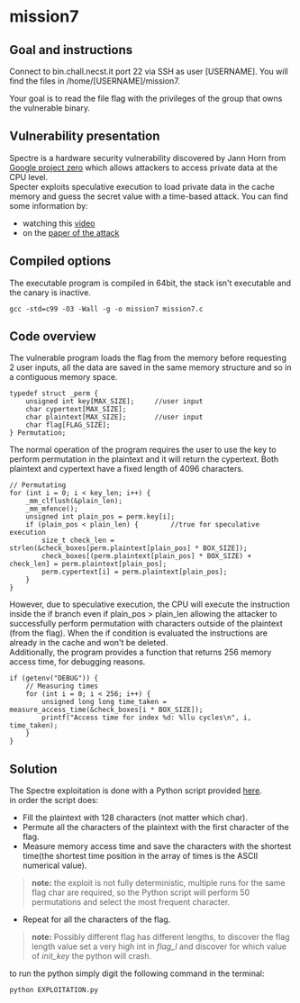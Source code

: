 # mission7
## Goal and instructions
Connect to bin.chall.necst.it port 22 via SSH as user [USERNAME]. You will find the files in /home/[USERNAME]/mission7.

Your goal is to read the file flag with the privileges of the group that owns the vulnerable binary.
## Vulnerability presentation 
Spectre is a hardware security vulnerability discovered by Jann Horn from [Google project zero](https://googleprojectzero.blogspot.com/) which allows attackers to access private data at the CPU level. <br>
Specter exploits speculative execution to load private data in the cache memory and guess the secret value with a time-based attack.
You can find some information by:
* watching this [video](https://www.youtube.com/watch?v=q3-xCvzBjGs)
* on the [paper of the attack](https://spectreattack.com/spectre.pdf)

## Compiled options
The executable program is compiled in 64bit, the stack isn't executable and the canary is inactive.
```
gcc -std=c99 -O3 -Wall -g -o mission7 mission7.c
```
## Code overview
The vulnerable program loads the flag from the memory before requesting 2 user inputs, all the data are saved in the same memory structure and so in a contiguous memory space.
```
typedef struct _perm {
    unsigned int key[MAX_SIZE];     //user input
    char cypertext[MAX_SIZE];  
    char plaintext[MAX_SIZE];       //user input
    char flag[FLAG_SIZE];
} Permutation;
```
The normal operation of the program requires the user to use the key to perform permutation in the plaintext and it will return the cypertext. Both plaintext and cypertext have a fixed length of 4096 characters.
```
// Permutating
for (int i = 0; i < key_len; i++) {
    _mm_clflush(&plain_len);
    _mm_mfence();
    unsigned int plain_pos = perm.key[i];
    if (plain_pos < plain_len) {        //true for speculative execution
        size_t check_len = strlen(&check_boxes[perm.plaintext[plain_pos] * BOX_SIZE]);
        check_boxes[(perm.plaintext[plain_pos] * BOX_SIZE) + check_len] = perm.plaintext[plain_pos];
        perm.cypertext[i] = perm.plaintext[plain_pos];
    }
}
```
However, due to speculative execution, the CPU will execute the instruction inside the if branch even if plain_pos > plain_len allowing the attacker to successfully perform permutation with characters outside of the plaintext (from the flag). When the if condition is evaluated the instructions are already in the cache and won't be deleted.  <br>
Additionally, the program provides a function that returns 256 memory access time, for debugging reasons.
```
if (getenv("DEBUG")) {
    // Measuring times
    for (int i = 0; i < 256; i++) {
        unsigned long long time_taken = measure_access_time(&check_boxes[i * BOX_SIZE]);
        printf("Access time for index %d: %llu cycles\n", i, time_taken);
    }
}
```
## Solution
The Spectre exploitation is done with a Python script provided [here](./exploit.py). <br>
in order the script does:
* Fill the plaintext with 128 characters (not matter which char).
* Permute all the characters of the plaintext with the first character of the flag.
* Measure memory access time and save the characters with the shortest time(the shortest time position in the array of times is the ASCII numerical value).
> **note:** the exploit is not fully deterministic, multiple runs for the same flag char are required, so the Python script will perform 50 permutations and select the most frequent character.
* Repeat for all the characters of the flag.
> **note:** Possibly different flag has different lengths, to discover the flag length value set a very high int in *flag_l* and discover for which value of *init_key* the python will crash.

to run the python simply digit the following command in the terminal:
```
python EXPLOITATION.py 
```